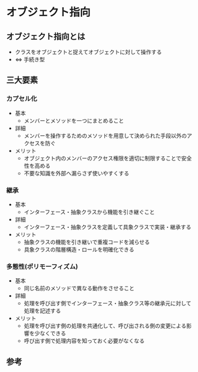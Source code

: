 # オブジェクト指向

## オブジェクト指向とは

- クラスをオブジェクトと捉えてオブジェクトに対して操作する
- ⇔ 手続き型

## 三大要素

### カプセル化

- 基本
  - メンバーとメソッドを一つにまとめること
- 詳細
  - メンバーを操作するためのメソッドを用意して決められた手段以外のアクセスを防ぐ
- メリット
  - オブジェクト内のメンバーのアクセス権限を適切に制限することで安全性を高める
  - 不要な知識を外部へ漏らさず使いやすくする

### 継承

- 基本
  - インターフェース・抽象クラスから機能を引き継ぐこと
- 詳細
  - インターフェース・抽象クラスを定義して具象クラスで実装・継承する
- メリット
  - 抽象クラスの機能を引き継いで重複コードを減らせる
  - 具象クラスの階層構造・ロールを明確化できる

### 多態性(ポリモーフィズム)

- 基本
  - 同じ名前のメソッドで異なる動作をさせること
- 詳細
  - 処理を呼び出す側でインターフェース・抽象クラス等の継承元に対して処理を記述する
- メリット
  - 処理を呼び出す側の処理を共通化して、呼び出される側の変更による影響を少なくできる
  - 呼び出す側で処理内容を知っておく必要がなくなる

## 参考
